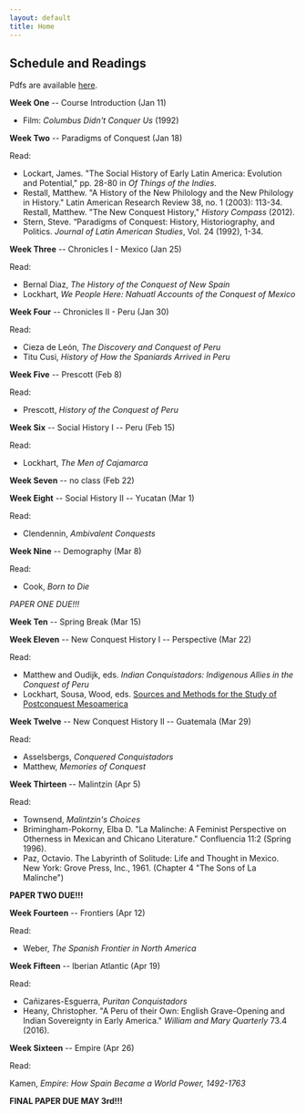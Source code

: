 ```yaml
---
layout: default
title: Home
---
```


## Schedule and Readings

Pdfs are available
[here](https://www.dropbox.com/sh/yk5ub912xbsaw9i/AAB9MM4oL3W2EQCj4VDz8Mw1a?dl=0).

**Week One** -- Course Introduction (Jan 11)

* Film: *Columbus Didn't Conquer Us* (1992)

**Week Two** -- Paradigms of Conquest (Jan 18)

Read:

* Lockart, James. "The Social History of Early Latin America: Evolution and
  Potential," pp. 28-80 in *Of Things of the Indies*.
* Restall, Matthew. "A History of the New Philology and the New Philology in
  History." Latin American Research Review 38, no. 1 (2003): 113-34.
  Restall, Matthew. "The New Conquest History," *History Compass* (2012).
* Stern, Steve. “Paradigms of Conquest: History, Historiography, and Politics.
  *Journal of Latin American Studies*, Vol. 24 (1992), 1-34.



**Week Three** -- Chronicles I - Mexico (Jan 25)

Read: 

*  Bernal Diaz, *The History of the Conquest of New Spain*
*  Lockhart, *We People Here: Nahuatl Accounts of the Conquest of Mexico*

**Week Four** -- Chronicles II - Peru (Jan 30)

Read: 

* Cieza de León, *The Discovery and Conquest of Peru*
* Titu Cusi, *History of How the Spaniards Arrived in Peru*

**Week Five** -- Prescott (Feb 8)

Read:

* Prescott, *History of the Conquest of Peru*

**Week Six** -- Social History I -- Peru (Feb 15)

Read:

* Lockhart, *The Men of Cajamarca*

**Week Seven** -- no class (Feb 22)


**Week Eight** -- Social History II -- Yucatan (Mar 1)

Read:

* Clendennin, *Ambivalent Conquests*


**Week Nine** -- Demography (Mar 8)

Read:

* Cook, *Born to Die*

*PAPER ONE DUE!!!*

**Week Ten** -- Spring Break (Mar 15)


**Week Eleven** -- New Conquest History I -- Perspective (Mar 22)

Read:

* Matthew and Oudijk, eds. *Indian Conquistadors: Indigenous Allies in the
  Conquest of Peru*
* Lockhart, Sousa, Wood, eds. [Sources and Methods for the Study of
  Postconquest Mesoamerica](http://whp.uoregon.edu/Lockhart/index.html)

**Week Twelve** -- New Conquest History II -- Guatemala (Mar 29)

Read:

* Asselsbergs, *Conquered Conquistadors*
* Matthew, *Memories of Conquest*

**Week Thirteen** -- Malintzin (Apr 5)

Read:

* Townsend, *Malintzin's Choices*
* Brimingham-Pokorny, Elba D. "La Malinche: A Feminist Perspective on Otherness
  in Mexican and Chicano Literature." Confluencia 11:2 (Spring 1996).
* Paz, Octavio. The Labyrinth of Solitude: Life and Thought in Mexico. New
  York: Grove Press, Inc., 1961. (Chapter 4 "The Sons of La Malinche")

**PAPER TWO DUE!!!**

**Week Fourteen** -- Frontiers (Apr 12)

Read:

* Weber, *The Spanish Frontier in North America*


**Week Fifteen** -- Iberian Atlantic (Apr 19)

Read:

* Cañizares-Esguerra, *Puritan Conquistadors*
* Heany, Christopher. "A Peru of their Own: English Grave-Opening and Indian
  Sovereignty in Early America." *William and Mary Quarterly* 73.4 (2016).

**Week Sixteen** -- Empire (Apr 26)

Read:

Kamen, *Empire: How Spain Became a World Power, 1492-1763*

**FINAL PAPER DUE MAY 3rd!!!**




